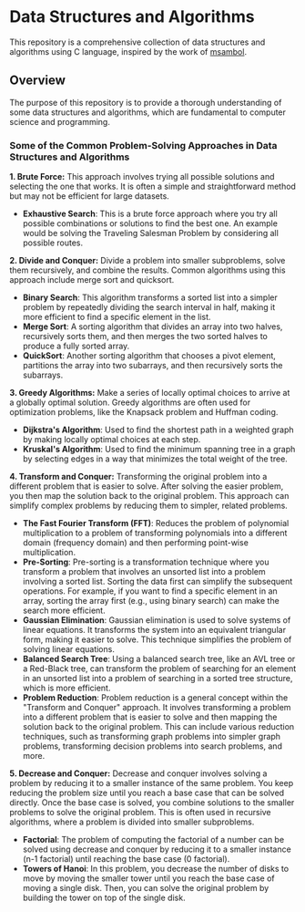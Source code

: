 # Data Structures and Algorithms

This repository is a comprehensive collection of data structures and algorithms using C language, inspired by the work of [msambol](https://github.com/msambol/dsa).

## Overview

The purpose of this repository is to provide a thorough understanding of some data structures and algorithms, which are fundamental to computer science and programming.

### Some of the Common Problem-Solving Approaches in Data Structures and Algorithms

**1. Brute Force:** This approach involves trying all possible solutions and selecting the one that works. It is often a simple and straightforward method but may not be efficient for large datasets.

- **Exhaustive Search**: This is a brute force approach where you try all possible combinations or solutions to find the best one. An example would be solving the Traveling Salesman Problem by considering all possible routes.

**2. Divide and Conquer:** Divide a problem into smaller subproblems, solve them recursively, and combine the results. Common algorithms using this approach include merge sort and quicksort.

- **Binary Search**: This algorithm transforms a sorted list into a simpler problem by repeatedly dividing the search interval in half, making it more efficient to find a specific element in the list.
- **Merge Sort**: A sorting algorithm that divides an array into two halves, recursively sorts them, and then merges the two sorted halves to produce a fully sorted array.
- **QuickSort**: Another sorting algorithm that chooses a pivot element, partitions the array into two subarrays, and then recursively sorts the subarrays.

**3. Greedy Algorithms:** Make a series of locally optimal choices to arrive at a globally optimal solution. Greedy algorithms are often used for optimization problems, like the Knapsack problem and Huffman coding.

- **Dijkstra's Algorithm**: Used to find the shortest path in a weighted graph by making locally optimal choices at each step.
- **Kruskal's Algorithm**: Used to find the minimum spanning tree in a graph by selecting edges in a way that minimizes the total weight of the tree.

**4. Transform and Conquer:** Transforming the original problem into a different problem that is easier to solve. After solving the easier problem, you then map the solution back to the original problem. This approach can simplify complex problems by reducing them to simpler, related problems.

- **The Fast Fourier Transform (FFT)**: Reduces the problem of polynomial multiplication to a problem of transforming polynomials into a different domain (frequency domain) and then performing point-wise multiplication.
- **Pre-Sorting**: Pre-sorting is a transformation technique where you transform a problem that involves an unsorted list into a problem involving a sorted list. Sorting the data first can simplify the subsequent operations. For example, if you want to find a specific element in an array, sorting the array first (e.g., using binary search) can make the search more efficient.
- **Gaussian Elimination**: Gaussian elimination is used to solve systems of linear equations. It transforms the system into an equivalent triangular form, making it easier to solve. This technique simplifies the problem of solving linear equations.
- **Balanced Search Tree**: Using a balanced search tree, like an AVL tree or a Red-Black tree, can transform the problem of searching for an element in an unsorted list into a problem of searching in a sorted tree structure, which is more efficient.
- **Problem Reduction**: Problem reduction is a general concept within the "Transform and Conquer" approach. It involves transforming a problem into a different problem that is easier to solve and then mapping the solution back to the original problem. This can include various reduction techniques, such as transforming graph problems into simpler graph problems, transforming decision problems into search problems, and more.

**5. Decrease and Conquer:** Decrease and conquer involves solving a problem by reducing it to a smaller instance of the same problem. You keep reducing the problem size until you reach a base case that can be solved directly. Once the base case is solved, you combine solutions to the smaller problems to solve the original problem. This is often used in recursive algorithms, where a problem is divided into smaller subproblems.

- **Factorial**: The problem of computing the factorial of a number can be solved using decrease and conquer by reducing it to a smaller instance (n-1 factorial) until reaching the base case (0 factorial).
- **Towers of Hanoi**: In this problem, you decrease the number of disks to move by moving the smaller tower until you reach the base case of moving a single disk. Then, you can solve the original problem by building the tower on top of the single disk.
